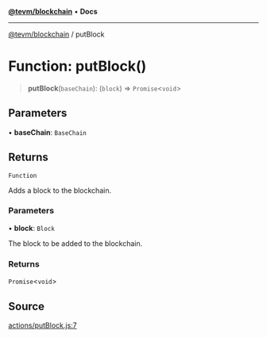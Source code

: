 [**@tevm/blockchain**](../README.md) • **Docs**

***

[@tevm/blockchain](../globals.md) / putBlock

# Function: putBlock()

> **putBlock**(`baseChain`): (`block`) => `Promise`\<`void`\>

## Parameters

• **baseChain**: `BaseChain`

## Returns

`Function`

Adds a block to the blockchain.

### Parameters

• **block**: `Block`

The block to be added to the blockchain.

### Returns

`Promise`\<`void`\>

## Source

[actions/putBlock.js:7](https://github.com/evmts/tevm-monorepo/blob/main/packages/blockchain/src/actions/putBlock.js#L7)
